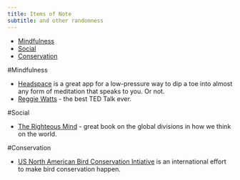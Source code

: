 ```yaml
---
title: Items of Note
subtitle: and other randomness
---
```

- [Mindfulness](#mindfulness)
- [Social](#social)
- [Conservation](#conservation)

#Mindfulness
- [Headspace](https://www.headspace.com) is a great app for a low-pressure way to dip a toe into almost any form of meditation that speaks to you. Or not.
- [Reggie Watts](https://www.youtube.com/watch?v=BdHK_r9RXTc) - the best TED Talk ever.

#Social
- [The Righteous Mind](https://righteousmind.com/) - great book on the global divisions in how we think on the world.

#Conservation
- [US North American Bird Conservation Intiative](https://us-nabci.org) is an international effort to make bird conservation happen.
